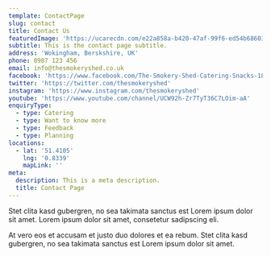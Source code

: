 ```yaml
---
template: ContactPage
slug: contact
title: Contact Us
featuredImage: 'https://ucarecdn.com/e22a858a-b420-47af-99f6-ed54b6860333/'
subtitle: This is the contact page subtitle.
address: 'Wokingham, Berskshire, UK'
phone: 0987 123 456
email: info@thesmokeryshed.co.uk
facebook: 'https://www.facebook.com/The-Smokery-Shed-Catering-Snacks-186727151905323/'
twitter: 'https://twitter.com/thesmokeryshed'
instagram: 'https://www.instagram.com/thesmokeryshed'
youtube: 'https://www.youtube.com/channel/UCW92h-Zr7TyT36C7LOim-aA'
enquiryType:
  - type: Catering
  - type: Want to know more
  - type: Feedback
  - type: Planning
locations:
  - lat: '51.4105'
    lng: '0.8339'
    mapLink: ''
meta:
  description: This is a meta description.
  title: Contact Page
---
```

Stet clita kasd gubergren, no sea takimata sanctus est Lorem ipsum dolor sit amet. Lorem ipsum dolor sit amet, consetetur sadipscing eli. 

At vero eos et accusam et justo duo dolores et ea rebum. Stet clita kasd gubergren, no sea takimata sanctus est Lorem ipsum dolor sit amet.